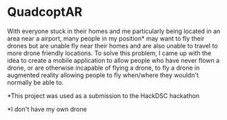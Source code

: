 # QuadcoptAR

With everyone stuck in their homes and me particularly being located in an area near a airport, many people in my position* may want to fly their drones but are unable fly near their homes and are also unable to travel to more drone friendly locations. To solve this problem, I came up with the idea to create a mobile application to allow people who have never flown a drone, or are otherwise incapable of flying a drone, to fly a drone in augmented reality allowing people to fly when/where they wouldn't normally be able to.

*This project was used as a submission to the HackDSC hackathon
 
*I don't have my own drone
